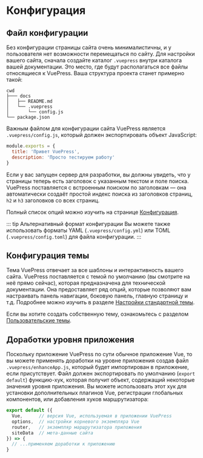 # Конфигурация

## Файл конфигурации

Без конфигурации страницы сайта очень минималистичны, и у пользователя нет возможности перемещаться по сайту. Для настройки вашего сайта, сначала создайте каталог `.vuepress` внутри каталога вашей документации. Это место, где будут располагаться все файлы относящиеся к VuePress. Ваша структура проекта станет примерно такой:

```
cwd
├─── docs
│   ├── README.md
│   └── .vuepress
│       └── config.js
└── package.json
```

Важным файлом для конфигурации сайта VuePress является `.vuepress/config.js`, который должен экспортировать объект JavaScript:

``` js
module.exports = {
  title: 'Привет VuePress',
  description: 'Просто тестируем работу'
}
```

Если у вас запущен сервер для разработки, вы должны увидеть, что у страницы теперь есть заголовок с указанным текстом и поле поиска. VuePress поставляется с встроенным поиском по заголовкам — она автоматически создаёт простой индекс поиска из заголовков страниц, `h2` и `h3` заголовков со всех страниц.

Полный список опций можно изучить на странице [Конфигурация](../config/README.md).

::: tip Альтернативный формат конфигурации
Вы можете также использовать форматы YAML (`.vuepress/config.yml`) или TOML (`.vuepress/config.toml`) для файла конфигурации.
:::

## Конфигурация темы

Тема VuePress отвечает за все шаблоны и интерактивность вашего сайта. VuePress поставляется с темой по умолчанию (вы смотрите на неё прямо сейчас), которая предназначена для технической документации. Она предоставляет ряд опций, которые позволяют вам настраивать панель навигации, боковую панель, главную страницу и т.д. Подробнее можно изучить в разделе [Настройки стандартной темы](../default-theme-config/README.md).

Если вы хотите создать собственную тему, ознакомьтесь с разделом [Пользовательские темы](./custom-themes.md).

## Доработки уровня приложения

Поскольку приложение VuePress по сути обычное приложение Vue, то вы можете применять доработки на уровне приложения создав файл `.vuepress/enhanceApp.js`, который будет импортирован в приложение, если присутствует. Файл должен экспортировать по умолчанию (`export default`) функцию-хук, которая получит объект, содержащий некоторые значения уровня приложения. Вы можете использовать этот хук для установки дополнительных плагинов Vue, регистрации глобальных компонентов, или добавления хуков маршрутизатора:

``` js
export default ({
  Vue,      // версия Vue, используемая в приложении VuePress
  options,  // настройки корневого экземпляра Vue
  router,   // экземпляр маршрутизатора приложения
  siteData  // мета-данные сайта
}) => {
  // ...применяем доработки к приложению
}
```
